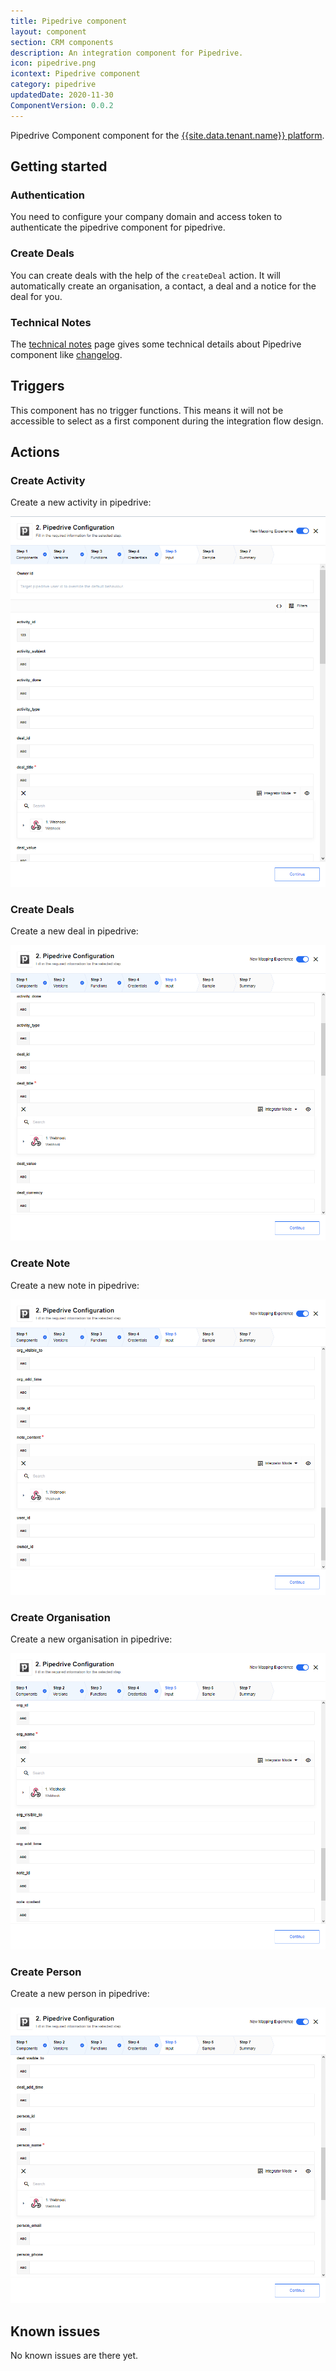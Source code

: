 ```yaml
---
title: Pipedrive component
layout: component
section: CRM components
description: An integration component for Pipedrive.
icon: pipedrive.png
icontext: Pipedrive component
category: pipedrive
updatedDate: 2020-11-30
ComponentVersion: 0.0.2
---
```


Pipedrive Component component for the [{{site.data.tenant.name}} platform](http://www.{{site.data.tenant.name}}).

## Getting started

### Authentication

You need to configure your company domain and access token to authenticate the
pipedrive component for pipedrive.

### Create Deals

You can create deals with the help of the `createDeal` action. It will
automatically create an organisation, a contact, a deal and a notice for the deal for you.

### Technical Notes

The [technical notes](technical-notes) page gives some technical details about Pipedrive component like [changelog](/components/pipedrive/technical-notes#changelog).

## Triggers

This component has no trigger functions. This means it will not be accessible to
select as a first component during the integration flow design.

## Actions

### Create Activity

Create a new activity in pipedrive:

![Create Activity](img/create-a-new-activity.png)

### Create Deals

Create a new deal in pipedrive:

![Create Deals](img/create-a-new-deal.png)

### Create Note

Create a new note in pipedrive:

![Create Note](img/create-a-new-note.png)

### Create Organisation

Create a new organisation in pipedrive:

![Create Organisation](img/create-a-new-organisation.png)

### Create Person

Create a new person in pipedrive:

![Create Person](img/create-a-new-person.png)

## Known issues

No known issues are there yet.
